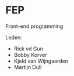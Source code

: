 # FEP

Front-end programming

Leden:
- Rick vd Gun
- Bobby Korver
- Kjeld van Wijngaarden
- Martijn Dull
